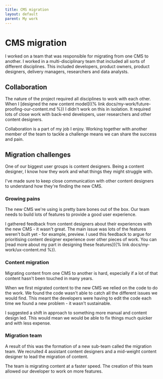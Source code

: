 ```yaml
---
title: CMS migration
layout: default
parent: My work
---
```

# CMS migration
I worked on a team that was responsible for migrating from one CMS to another. I worked in a multi-disciplinary team that included all sorts of different disciplines. This included developers, product owners, product designers, delivery managers, researchers and data analysts.
## Collaboration
The nature of the project required all disciplines to work with each other. When I [designed the new content model]({% link docs/my-work/future-proofing-our-content.md %}) I didn't work on this in isolation. It required lots of close work with back-end developers, user researchers and other content designers.

Collaboration is a part of my job I enjoy. Working together with another member of the team to tackle a challenge means we can share the success and pain.
## Migration challenges
One of our biggest user groups is content designers. Being a content designer, I know how they work and what things they might struggle with.

I've made sure to keep close communication with other content designers to understand how they're finding the new CMS.
### Growing pains
The new CMS we're using is pretty bare bones out of the box. Our team needs to build lots of features to provide a good user experience.

I gathered feedback from content designers about their experiences with the new CMS - it wasn't great. The main issue was lots of the features weren't built yet - for example, preview. I used this feedback to argue for prioritising content designer experience over other pieces of work. You can [read more about my part in designing these features]({% link docs/my-work/ux-content.md %}).
### Content migration
Migrating content from one CMS to another is hard, especially if a lot of that content hasn't been touched in many years.

When we first migrated content to the new CMS we relied on the code to do the work. We found the code wasn't able to catch all the different issues we would find. This meant the developers were having to edit the code each time we found a new problem - it wasn't sustainable.

I suggested a shift in approach to something more manual and content design led. This would mean we would be able to fix things much quicker and with less expense.
### Migration team
A result of this was the formation of a new sub-team called the migration team. We recruited 4 assistant content designers and a mid-weight content designer to lead the migration of content. 

The team is migrating content at a faster speed. The creation of this team allowed our developer to work on more features.